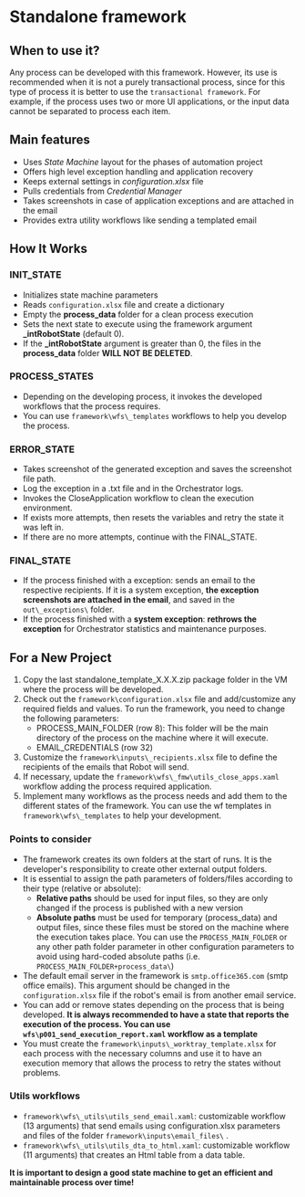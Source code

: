 # Standalone framework

## When to use it?

Any process can be developed with this framework. However, its use is recommended when it is not a purely transactional process, since for this type of process it is better to use the `transactional framework`. For example, if the process uses two or more UI applications, or the input data cannot be separated to process each item.

## Main features

* Uses *State Machine* layout for the phases of automation project
* Offers high level exception handling and application recovery
* Keeps external settings in *configuration.xlsx* file
* Pulls credentials from *Credential Manager*
* Takes screenshots in case of application exceptions and are attached in the email
* Provides extra utility workflows like sending a templated email

## How It Works

### INIT_STATE

* Initializes state machine parameters  
* Reads `configuration.xlsx` file and create a dictionary
* Empty the **process_data** folder for a clean process execution
* Sets the next state to execute using the framework argument **_intRobotState** (default 0).
* If the **_intRobotState** argument is greater than 0, the files in the **process_data** folder **WILL NOT BE DELETED**.


### PROCESS_STATES

* Depending on the developing process, it invokes the developed workflows that the process requires.
* You can use `framework\wfs\_templates` workflows to help you develop the process.

### ERROR_STATE

* Takes screenshot of the generated exception and saves the screenshot file path.
* Log the exception in a .txt file and in the Orchestrator logs.
* Invokes the CloseApplication workflow to clean the execution environment.
* If exists more attempts, then resets the variables and retry the state it was left in.
* If there are no more attempts, continue with the FINAL_STATE.

### FINAL_STATE

* If the process finished with a exception: sends an email to the respective recipients. If it is a system exception, **the exception screenshots are attached in the email**, and saved in the `out\_exceptions\` folder.
* If the process finished with a **system exception**: **rethrows the exception** for Orchestrator statistics and maintenance purposes.

## For a New Project

1. Copy the last standalone_template_X.X.X.zip package folder in the VM where the process will be developed.
2. Check out the `framework\configuration.xlsx` file and add/customize any required fields and values. To run the framework, you need to change the following parameters:
    * PROCESS_MAIN_FOLDER (row 8): This folder will be the main directory of the process on the machine where it will execute.
    * EMAIL_CREDENTIALS (row 32)
3. Customize the `framework\inputs\_recipients.xlsx` file to define the recipients of the emails that Robot will send.
4. If necessary, update the `framework\wfs\_fmw\utils_close_apps.xaml` workflow adding the process required application.
5. Implement many workflows as the process needs and add them to the different states of the framework. You can use the wf templates in `framework\wfs\_templates` to help your development.

### Points to consider
* The framework creates its own folders at the start of runs. It is the developer's responsibility to create other external output folders.
* It is essential to assign the path parameters of folders/files according to their type (relative or absolute):
    * **Relative paths** should be used for input files, so they are only changed if the process is published with a new version
    * **Absolute paths** must be used for temporary (process_data) and output files, since these files must be stored on the machine where the execution takes place. You can use the `PROCESS_MAIN_FOLDER` or any other path folder parameter in other configuration parameters to avoid using hard-coded absolute paths (i.e. `PROCESS_MAIN_FOLDER+process_data\`)
* The default email server in the framework is `smtp.office365.com` (smtp office emails). This argument should be changed in the `configuration.xlsx` file if the robot's email is from another email service.
* You can add or remove states depending on the process that is being developed. **It is always recommended to have a state that reports the execution of the process. You can use `wfs\p001_send_execution_report.xaml` workflow as a template**
* You must create the `framework\inputs\_worktray_template.xlsx` for each process with the necessary columns and use it to have an execution memory that allows the process to retry the states without problems.

### Utils workflows

* `framework\wfs\_utils\utils_send_email.xaml`: customizable workflow (13 arguments) that send emails using configuration.xlsx parameters and files of the folder `framework\inputs\email_files\` .
* `framework\wfs\_utils\utils_dta_to_html.xaml`: customizable workflow (11 arguments) that creates an Html table from a data table.

**It is important to design a good state machine to get an efficient and maintainable process over time!**
